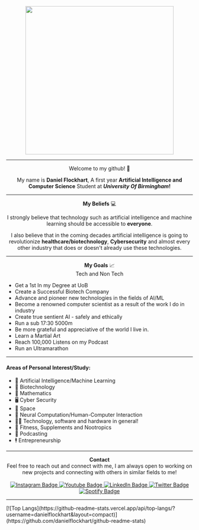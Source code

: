 <div id="header" align="center">
<img src="https://www.studyacrossthepond.com/sites/default/files/birm-uni.jpeg" width="400"/>
</div>

<hr>
<div align="center">
Welcome to my github! 👋

My name is **Daniel Flockhart**, A first year **Artificial Intelligence and Computer Science** Student at **_University Of Birmingham_!**
</div>
<hr>
<div align="center">
<b>My Beliefs</b> 💻

I strongly believe that technology such as artificial intelligence and machine learning should be accessible to **everyone**. 

I also believe that in the coming decades artificial intelligence is going to revolutionize **healthcare/biotechnology**, **Cybersecurity** and almost every other industry that does or doesn't already use these technologies.
</div>
<hr>
<div align="center">
<b>My Goals</b> 📈
<br>
Tech and Non Tech
</div>
<div>
<ul>
    <li> Get a 1st In my Degree at UoB
    <li> Create a Successful Biotech Company
    <li> Advance and pioneer new technologies in the fields of AI/ML
    <li> Become a renowned computer scientist as a result of the work I do in industry
    <li> Create true sentient AI - safely and ethically
    <li> Run a sub 17:30 5000m
    <li> Be more grateful and appreciative of the world I live in.
    <li> Learn a Martial Art
    <li> Reach 100,000 Listens on my Podcast
    <li> Run an Ultramarathon
</div>
<hr>
<div>
<h4>Areas of Personal Interest/Study:</h4>
<ul>
    <li>🤖 Artificial Intelligence/Machine Learning</li>
    <li>🍃 Biotechnology</li>
    <li>🧮 Mathematics</li>
    <li>🖥️ Cyber Security</li>
    <li>🚀 Space</li>
    <li>🧠 Neural Computation/Human-Computer Interaction</li>
    <li>👨‍💻 Technology, software and hardware in general!</li>
	<li>💪 Fitness, Supplements and Nootropics</li>
    <li>🎤 Podcasting</li>
	<li>🕴️ Entrepreneurship</li>
</ul>
</div>
<hr>

<div id="header" align="center">
    <b>Contact</b>
    <br>
    Feel free to reach out and connect with me, I am always open to working on new projects and connecting with others in similar fields to me!
    <br>
    <br>
  <div id="badges">
    <a href="https://instagram.com/dan.flockhart">
      <img src="https://img.shields.io/badge/Instagram-purple?style=for-the-badge&logo=instagram&logoColor=white" alt="Instagram Badge"/>
    </a>
    <a href="https://www.youtube.com/channel/UCz96mpu6a7TGsFv7wjpODiw">
      <img src="https://img.shields.io/badge/Youtube-darkred?style=for-the-badge&logo=youtube&logoColor=white" alt="Youtube Badge"/>
    </a>
    <a href="https://www.linkedin.com/in/daniel-flockhart-257b40201/">
      <img src="https://img.shields.io/badge/LinkedIn-green?style=for-the-badge&logo=linkedin&logoColor=white" alt="LinkedIn Badge"/>
    </a>
    <a href="https://twitter.com/danielflockhart">
      <img src="https://img.shields.io/badge/Twitter-blue?style=for-the-badge&logo=twitter&logoColor=white" alt="Twitter Badge"/>
    </a>
    <a href="https://open.spotify.com/show/5SBchBkeYbmTCZjHwsAi8S?si=4c8b0ae6c8aa4dc4">
      <img src="https://img.shields.io/badge/Spotify-darkgreen?style=for-the-badge&logo=spotify&logoColor=white" alt="Spotify Badge"/>
    </a>
  </div>
</div>
<hr>
[![Top Langs](https://github-readme-stats.vercel.app/api/top-langs/?username=danielflockhart&layout=compact)](https://github.com/danielflockhart/github-readme-stats)


<!--
 ██████╗██╗  ██╗██╗██╗     ██╗     ███████╗██████╗ ██╗   ██╗██╗██████╗ ███████╗
██╔════╝██║  ██║██║██║     ██║     ██╔════╝██╔══██╗██║   ██║██║██╔══██╗██╔════╝
██║     ███████║██║██║     ██║     █████╗  ██║  ██║██║   ██║██║██████╔╝█████╗  
██║     ██╔══██║██║██║     ██║     ██╔══╝  ██║  ██║╚██╗ ██╔╝██║██╔══██╗██╔══╝  
╚██████╗██║  ██║██║███████╗███████╗███████╗██████╔╝ ╚████╔╝ ██║██████╔╝███████╗
 ╚═════╝╚═╝  ╚═╝╚═╝╚══════╝╚══════╝╚══════╝╚═════╝   ╚═══╝  ╚═╝╚═════╝ ╚══════╝
-->
